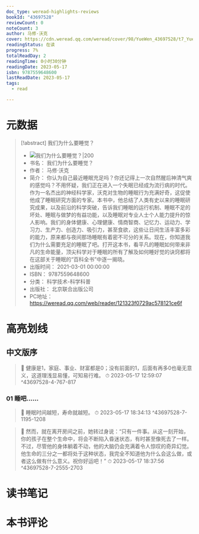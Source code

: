 ```yaml
---
doc_type: weread-highlights-reviews
bookId: "43697528"
reviewCount: 0
noteCount: 3
author: 马修·沃克
cover: https://cdn.weread.qq.com/weread/cover/98/YueWen_43697528/t7_YueWen_43697528.jpg
readingStatus: 在读
progress: 7%
totalReadDay: 2
readingTime: 0小时30分钟
readingDate: 2023-05-17
isbn: 9787559648600
lastReadDate: 2023-05-17
tags:
  - read

---
```

# 元数据
> [!abstract] 我们为什么要睡觉？
> - ![ 我们为什么要睡觉？|200](https://cdn.weread.qq.com/weread/cover/98/YueWen_43697528/t7_YueWen_43697528.jpg)
> - 书名： 我们为什么要睡觉？
> - 作者： 马修·沃克
> - 简介： 你认为自己最近睡眠充足吗？你还记得上一次自然醒后神清气爽的感觉吗？不用怀疑，我们正在进入一个失眠已经成为流行病的时代。作为一名杰出的神经科学家，沃克对生物的睡眠行为充满好奇，这促使他成了睡眠研究方面的专家。本书中，他总结了人类有史以来的睡眠研究成果，以及前沿的科学突破，告诉我们睡眠的运行机制、睡眠不足的坏处、睡眠与做梦的有益功能，以及睡眠对专业人士个人能力提升的惊人影响。我们的身体健康、心理健康、情商智商、记忆力、运动力、学习力、生产力、创造力、吸引力，甚至食欲，这些让日间生活丰富多彩的能力，原来都与夜间那场睡眠有着密不可分的关系。现在，你知道我们为什么需要充足的睡眠了吧。打开这本书，看平凡的睡眠如何带来非凡的生命能量，顶尖科学对于睡眠的所有了解及如何睡好觉的诀窍都将在这部关于睡眠的“百科全书”中逐一揭晓。
> - 出版时间： 2021-03-01 00:00:00
> - ISBN： 9787559648600
> - 分类： 科学技术-科学科普
> - 出版社： 北京联合出版公司
> - PC地址：https://weread.qq.com/web/reader/121323f0729ac578121ce6f

# 高亮划线

## 中文版序

> 📌 健康是1，家庭、事业、财富都是0；没有前面的1，后面有再多0也毫无意义，这道理浅显易懂，可知易行难。 
> ⏱ 2023-05-17 12:59:07 ^43697528-4-767-817

### 01 睡吧……

> 📌 睡眠时间越短，寿命就越短。 
> ⏱ 2023-05-17 18:34:13 ^43697528-7-1195-1208

> 📌 然而，就在离开房间之前，她转过身说：“只有一件事。从这一刻开始，你的孩子在整个生命中，将会不断陷入昏迷状态，有时甚至像死去了一样。不过，尽管他的身体躺着不动，他的大脑仍会充满着令人惊叹的奇异幻觉。他生命的三分之一都将处于这种状态，我完全不知道他为什么会这么做，或者这么做有什么意义。祝你好运吧！” 
> ⏱ 2023-05-17 18:37:56 ^43697528-7-2555-2703

# 读书笔记

# 本书评论

